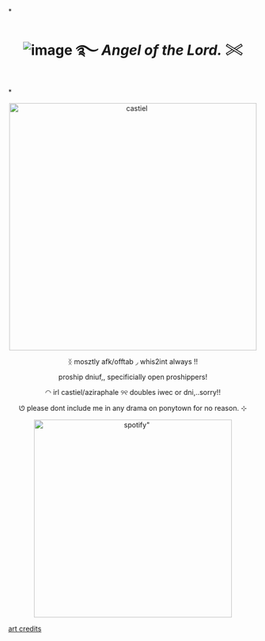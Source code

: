 *<h1 align="center">  ![image](https://64.media.tumblr.com/3c34243714cffd8f8ec27491b092c946/254aa231130777ad-61/s75x75_c1/f65acbaa6dc2b0abbf0dae6e09f6dc5bfa5160ee.gifv)  ࿐   *Angel of the Lord.*  𓏵
 </h1>*

<p align="center">
    <img width="500" src="https://github.com/user-attachments/assets/7ffd3c96-4fca-4799-9c22-21a5f79cedae"alt="castiel">
</p>

<p align="center">
 ᛝ     mosztly afk/offtab    ◞    whis2int always   !!
  <p align="center">
  <p align="center">
  proship dniuf,, specificially open proshippers!
       <p align="center">
  ◠    irl castiel/aziraphale   ୨୧   doubles iwec or dni,..sorry!!
   <p align="center">
    ‎ᘎ   please dont include me in any drama on ponytown for no reason. ⊹
 <p align="center">
    <img width="400" src="https://spotify-github-profile.kittinanx.com/api/view?uid=31neovqlgcu5nmy5j4vqisn7iike&cover_image=true&theme=novatorem&show_offline=true&background_color=121212&interchange=false&bar_color=d0d0d0&bar_color_cover=false)]"alt=spotify" >
</p>

[art credits](https://www.tumblr.com/frijolebean)
